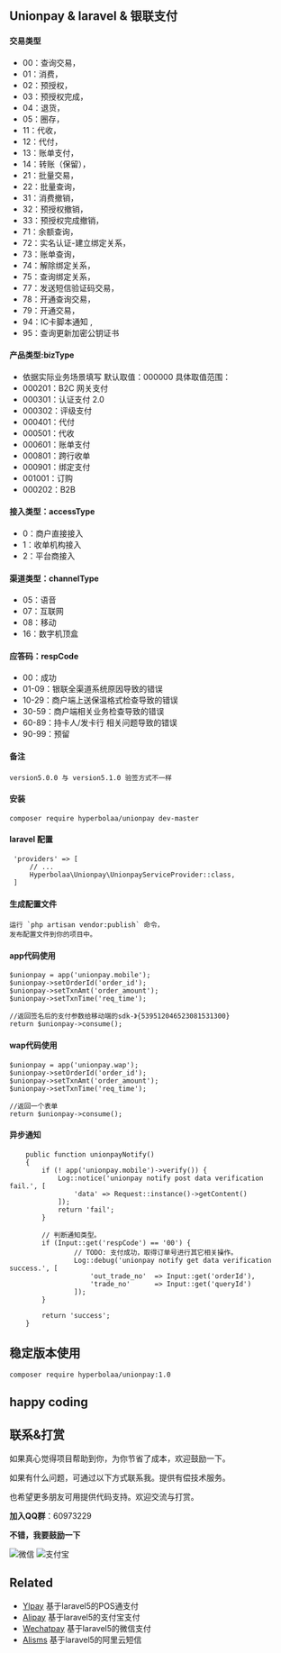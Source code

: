 ## Unionpay & laravel & 银联支付

#### 交易类型
 * 00：查询交易，
 * 01：消费，
 * 02：预授权，
 * 03：预授权完成，
 * 04：退货，
 * 05：圈存，
 * 11：代收，
 * 12：代付，
 * 13：账单支付，
 * 14：转账（保留），
 * 21：批量交易，
 * 22：批量查询，
 * 31：消费撤销，
 * 32：预授权撤销，
 * 33：预授权完成撤销，
 * 71：余额查询，
 * 72：实名认证-建立绑定关系，
 * 73：账单查询，
 * 74：解除绑定关系，
 * 75：查询绑定关系，
 * 77：发送短信验证码交易，
 * 78：开通查询交易，
 * 79：开通交易，
 * 94：IC卡脚本通知 ,
 * 95：查询更新加密公钥证书
 
#### 产品类型:bizType
 * 依据实际业务场景填写 默认取值：000000 具体取值范围：
 * 000201：B2C 网关支付
 * 000301：认证支付 2.0
 * 000302：评级支付
 * 000401：代付
 * 000501：代收
 * 000601：账单支付
 * 000801：跨行收单
 * 000901：绑定支付
 * 001001：订购
 * 000202：B2B
 
#### 接入类型：accessType
 * 0：商户直接接入
 * 1：收单机构接入
 * 2：平台商接入

#### 渠道类型：channelType
 * 05：语音
 * 07：互联网
 * 08：移动
 * 16：数字机顶盒

#### 应答码：respCode
 * 00：成功
 * 01-09：银联全渠道系统原因导致的错误
 * 10-29：商户端上送保温格式检查导致的错误
 * 30-59：商户端相关业务检查导致的错误
 * 60-89：持卡人/发卡行 相关问题导致的错误
 * 90-99：预留
 

 
#### 备注
    version5.0.0 与 version5.1.0 验签方式不一样
 
 
#### 安装
    composer require hyperbolaa/unionpay dev-master
 
#### laravel 配置
     'providers' => [
         // ...
         Hyperbolaa\Unionpay\UnionpayServiceProvider::class,
     ]
  
#### 生成配置文件
    运行 `php artisan vendor:publish` 命令，
    发布配置文件到你的项目中。
 
#### app代码使用
    $unionpay = app('unionpay.mobile');
    $unionpay->setOrderId('order_id');
    $unionpay->setTxnAmt('order_amount');
    $unionpay->setTxnTime('req_time');
    
    //返回签名后的支付参数给移动端的sdk-》{539512046523081531300}
    return $unionpay->consume();
    
#### wap代码使用
    $unionpay = app('unionpay.wap');
    $unionpay->setOrderId('order_id');
    $unionpay->setTxnAmt('order_amount');
    $unionpay->setTxnTime('req_time');
    
    //返回一个表单
    return $unionpay->consume();
    
#### 异步通知
    	public function unionpayNotify()
    	{
    		if (! app('unionpay.mobile')->verify()) {
    			Log::notice('unionpay notify post data verification fail.', [
    				'data' => Request::instance()->getContent()
    			]);
    			return 'fail';
    		}
    
    		// 判断通知类型。
    		if (Input::get('respCode') == '00') {
    				// TODO: 支付成功，取得订单号进行其它相关操作。
    				Log::debug('unionpay notify get data verification success.', [
    					'out_trade_no'  => Input::get('orderId'),
    					'trade_no'      => Input::get('queryId')
    				]);
    		}
    
    		return 'success';
    	}


## 稳定版本使用
    composer require hyperbolaa/unionpay:1.0
## happy coding

## 联系&打赏 ##

如果真心觉得项目帮助到你，为你节省了成本，欢迎鼓励一下。

如果有什么问题，可通过以下方式联系我。提供有偿技术服务。

也希望更多朋友可用提供代码支持。欢迎交流与打赏。

**加入QQ群**：60973229

**不错，我要鼓励一下**

![微信](http://onzbviqx3.bkt.clouddn.com/hyperbolaa_wechat.JPG?imageView2/2/w/200/h/300)
![支付宝](http://onzbviqx3.bkt.clouddn.com/hyperbolaa_alipay.JPG?imageView2/2/w/220/h/260)
 
 ## Related
 
 - [Ylpay](https://github.com/hyperbolaa/Ylpay)   基于laravel5的POS通支付
 - [Alipay](https://github.com/hyperbolaa/Alipay)  基于laravel5的支付宝支付
 - [Wechatpay](https://github.com/hyperbolaa/Wechatpay)  基于laravel5的微信支付
 - [Alisms](https://github.com/hyperbolaa/Alisms)  基于laravel5的阿里云短信